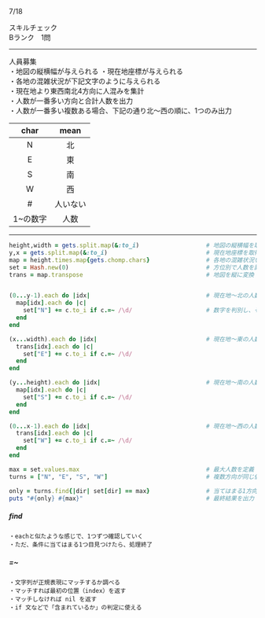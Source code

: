 7/18
 
スキルチェック  
Bランク　1問  
 
-------------------------------------------
人員募集  
・地図の縦横幅が与えられる
・現在地座標が与えられる  
・各地の混雑状況が下記文字のように与えられる  
・現在地より東西南北4方向に人混みを集計  
・人数が一番多い方向と合計人数を出力  
・人数が一番多い複数ある場合、下記の通り北〜西の順に、1つのみ出力    
 
| char | mean |
|:-----------:|:------------:|
| N | 北 |
| E | 東 |
| S | 南 |
| W | 西 |
| # | 人いない |
| 1~の数字 | 人数 |
 
-------------------------------------------
 
```ruby
height,width = gets.split.map(&:to_i)                   # 地図の縦横幅を取得
y,x = gets.split.map(&:to_i)                            # 現在地座標を取得
map = height.times.map{gets.chomp.chars}                # 各地の混雑状況を取得
set = Hash.new(0)                                       # 方位別で人数を記録用
trans = map.transpose                                   # 地図を縦に変換


(0...y-1).each do |idx|                                 # 現在地〜北の人数を集計
  map[idx].each do |c|
    set["N"] += c.to_i if c.=~ /\d/                     # 数字を判別し、その方向と人数をHash化
  end
end

(x...width).each do |idx|                               # 現在地〜東の人数を集計
  trans[idx].each do |c|
    set["E"] += c.to_i if c.=~ /\d/
  end
end

(y...height).each do |idx|                              # 現在地〜南の人数を集計
  map[idx].each do |c|
    set["S"] += c.to_i if c.=~ /\d/
  end
end

(0...x-1).each do |idx|                                 # 現在地〜西の人数を集計
  trans[idx].each do |c|
    set["W"] += c.to_i if c.=~ /\d/
  end
end

max = set.values.max                                    # 最大人数を定義
turns = ["N", "E", "S", "W"]                            # 複数方向が同じ値の場合の出力順番

only = turns.find{|dir| set[dir] == max}                # 当てはまる1方向だけ取得
puts "#{only} #{max}"                                   # 最終結果を出力
```


##### find

```
・eachと似たような感じで、1つずつ確認していく
・ただ、条件に当てはまる1つ目見つけたら、処理終了
```

##### =~

```
・文字列が正規表現にマッチするか調べる
・マッチすれば最初の位置（index）を返す
・マッチしなければ nil を返す
・if 文などで「含まれているか」の判定に使える
```

